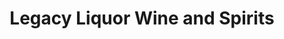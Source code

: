 ---
title: "Legacy Liquor Wine and Spirits"
url: /stanton/legacy-liquor-wine-and-spirits/
shop: alcohol
---
